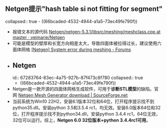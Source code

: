 ## Netgen提示"hash table si not fitting for segment"
collapsed:: true
	- ((66bcaded-4532-4944-a1a5-73ec49fe790f))
- 报错文本的源代码 [Netgen/netgen-5.3.1/libsrc/meshing/meshclass.cpp at master · vejmarie/Netgen](https://github.com/vejmarie/Netgen/blob/master/netgen-5.3.1/libsrc/meshing/meshclass.cpp)
- 可能是模型的壁厚和长宽方向相差太大，导致四面体被拉得过长，建议使用六面体网格 [[Netgen] System error during meshing - Forums](https://www.cfd-online.com/Forums/openfoam-meshing/61957-system-error-during-meshing.html)
- ## Netgen
  id:: 67283764-83ec-4a75-927b-87f473c8f780
  collapsed:: true
	- ((66bcaded-4532-4944-a1a5-73ec49fe790f))
- Netgen是一款开源的四面体网格生成软件，可用于**诊断STL模型**的缺陷。官网 [Netgen Mesh Generator download | SourceForge.net](https://sourceforge.net/projects/netgen-mesher/)
- 当前系统为Win10 22H2，安装6.1版本32位和64位，打开程序提示找不到python35.dll。安装python 3.5和3.5.4 rc1，均无效。安装6.0版本64位和32位，打开程序提示找不到python34.dll，安装python 3.4.4 rc1，64位无效，32位可以运行。综上，**Netgen 6.0 32位版本+python 3.4.4rc1可用**。